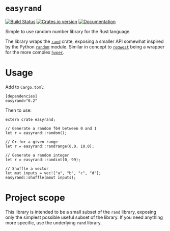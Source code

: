 # `easyrand`

[![Build Status][build_img]][build_link] [![Crates.io version][crate_img]][crate_link] [![Documentation][doc_img]][doc_link]

Simple to use random number library for the Rust language.

The library wraps the [`rand`][rand] crate, exposing a smaller API somewhat inspired by the Python [`random`][random] module. Similar in concept to [`reqwest`][reqwest] being a wrapper for the more complex [`hyper`][hyper].

[rand]: https://crates.io/crates/rand
[reqwest]: https://crates.io/crates/reqwest
[hyper]: https://crates.io/crates/hyper
[random]: https://docs.python.org/3/library/random.html

[build_img]: https://travis-ci.org/dbr/easyrand-rs.svg?branch=master
[build_link]: https://travis-ci.org/dbr/easyrand-rs
[doc_img]: https://docs.rs/easyrand/badge.svg
[doc_link]: https://docs.rs/easyrand
[crate_img]: https://img.shields.io/crates/v/easyrand
[crate_link]: https://crates.io/crates/easyrand

# Usage

Add to `Cargo.toml`:

    [dependencies]
    easyrand="0.2"

Then to use:

    extern crate easyrand;

    // Generate a random f64 between 0 and 1
    let r = easyrand::random();

    // Or for a given range
    let r = easyrand::randrange(0.0, 10.0);

    // Generate a random integer
    let r = easyrand::randint(0, 99);

    // Shuffle a vector
    let mut inputs = vec!["a", "b", "c", "d"];
    easyrand::shuffle(&mut inputs);


# Project scope

This library is intended to be a small subset of the `rand` library, exposing only the simplest possible useful subset of the library. If you need anything more specific, use the underlying `rand` library.
